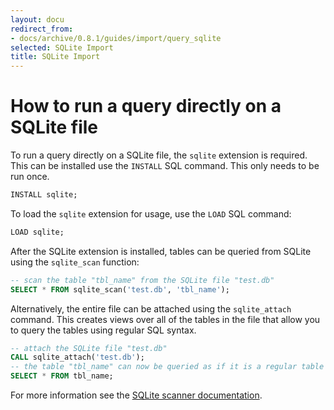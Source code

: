 ```yaml
---
layout: docu
redirect_from:
- docs/archive/0.8.1/guides/import/query_sqlite
selected: SQLite Import
title: SQLite Import
---
```


# How to run a query directly on a SQLite file

To run a query directly on a SQLite file, the `sqlite` extension is required.  This can be installed use the `INSTALL` SQL command. This only needs to be run once.

```sql
INSTALL sqlite;
```

To load the `sqlite` extension for usage, use the `LOAD` SQL command:

```sql
LOAD sqlite;
```

After the SQLite extension is installed, tables can be queried from SQLite using the `sqlite_scan` function:

```sql
-- scan the table "tbl_name" from the SQLite file "test.db"
SELECT * FROM sqlite_scan('test.db', 'tbl_name');
```

Alternatively, the entire file can be attached using the `sqlite_attach` command. This creates views over all of the tables in the file that allow you to query the tables using regular SQL syntax.

```sql
-- attach the SQLite file "test.db"
CALL sqlite_attach('test.db');
-- the table "tbl_name" can now be queried as if it is a regular table
SELECT * FROM tbl_name;
```

For more information see the [SQLite scanner documentation](/docs/extensions/sqlite_scanner).